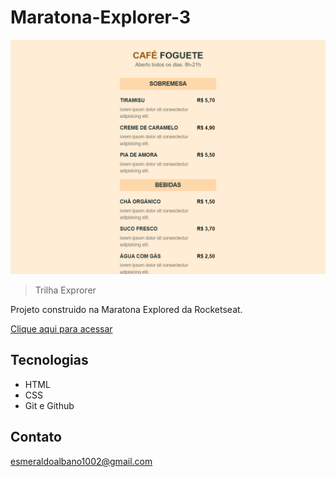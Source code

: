 # Maratona-Explorer-3

![preview](./github/preview.png)

> Trilha Exprorer

Projeto construido na Maratona Explored da Rocketseat.

[Clique aqui para acessar](https://esmeraldo-albano.github.io/code/)

## Tecnologias

- HTML
- CSS
- Git e Github

## Contato

esmeraldoalbano1002@gmail.com